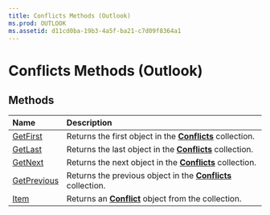 ```yaml
---
title: Conflicts Methods (Outlook)
ms.prod: OUTLOOK
ms.assetid: d11cd0ba-19b3-4a5f-ba21-c7d09f8364a1
---
```



# Conflicts Methods (Outlook)

## Methods



|**Name**|**Description**|
|:-----|:-----|
|[GetFirst](conflicts-getfirst-method-outlook.md)|Returns the first object in the  **[Conflicts](conflicts-object-outlook.md)** collection.|
|[GetLast](conflicts-getlast-method-outlook.md)|Returns the last object in the  **[Conflicts](conflicts-object-outlook.md)** collection.|
|[GetNext](conflicts-getnext-method-outlook.md)|Returns the next object in the  **[Conflicts](conflicts-object-outlook.md)** collection.|
|[GetPrevious](conflicts-getprevious-method-outlook.md)|Returns the previous object in the  **[Conflicts](conflicts-object-outlook.md)** collection.|
|[Item](conflicts-item-method-outlook.md)|Returns an  **[Conflict](conflict-object-outlook.md)** object from the collection.|

